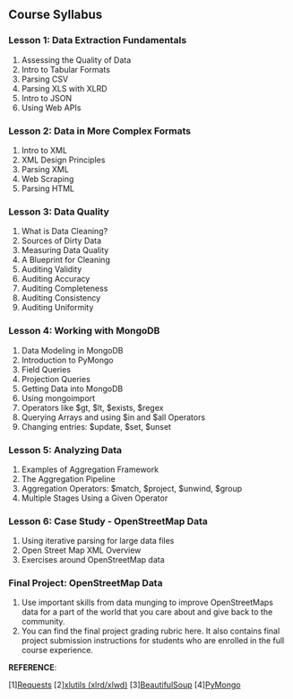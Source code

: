 ## Course Syllabus

### Lesson 1: Data Extraction Fundamentals

1.  Assessing the Quality of Data
2.  Intro to Tabular Formats
3.  Parsing CSV
4.  Parsing XLS with XLRD
5.  Intro to JSON
6.  Using Web APIs

### Lesson 2: Data in More Complex Formats

1.  Intro to XML
2.  XML Design Principles
3.  Parsing XML
4.  Web Scraping
5.  Parsing HTML

### Lesson 3: Data Quality

1.  What is Data Cleaning?
2.  Sources of Dirty Data
3.  Measuring Data Quality
4.  A Blueprint for Cleaning
5.  Auditing Validity
6.  Auditing Accuracy
7.  Auditing Completeness
8.  Auditing Consistency
9.  Auditing Uniformity

### Lesson 4: Working with MongoDB

1.  Data Modeling in MongoDB
2.  Introduction to PyMongo
3.  Field Queries
4.  Projection Queries
5.  Getting Data into MongoDB
6.  Using mongoimport
7.  Operators like $gt, $lt, $exists, $regex
8.  Querying Arrays and using $in and $all Operators
9.  Changing entries: $update, $set, $unset

### Lesson 5: Analyzing Data

1.  Examples of Aggregation Framework
2.  The Aggregation Pipeline
3.  Aggregation Operators: $match, $project, $unwind, $group
4.  Multiple Stages Using a Given Operator

### Lesson 6: Case Study - OpenStreetMap Data

1.  Using iterative parsing for large data files
2.  Open Street Map XML Overview
3.  Exercises around OpenStreetMap data
### Final Project: OpenStreetMap Data

1.  Use important skills from data munging to improve OpenStreetMaps data for a part of the world that you care about and give back to the community.
2.  You can find the final project grading rubric here. It also contains final project submission instructions for students who are enrolled in the full course experience.



**REFERENCE**:

[1][Requests](http://requests.readthedocs.io/en/latest/user/install/)
[2][xlutils (xlrd/xlwd)](https://pypi.python.org/pypi/xlutils)
[3][BeautifulSoup](http://www.crummy.com/software/BeautifulSoup/bs4/doc/#installing-beautiful-soup)
[4][PyMongo](http://api.mongodb.org/python/current/installation.html)
